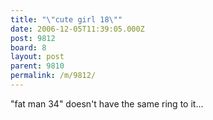 ```yaml
---
title: "\"cute girl 18\""
date: 2006-12-05T11:39:05.000Z
post: 9812
board: 8
layout: post
parent: 9810
permalink: /m/9812/
---
```

"fat man 34" doesn't have the same ring to it...
